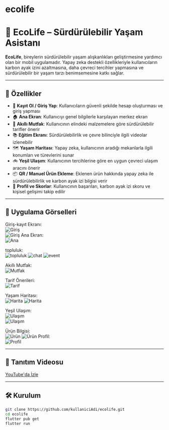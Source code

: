 # ecolife

<!-- A new Flutter project.

## Getting Started

This project is a starting point for a Flutter application.

A few resources to get you started if this is your first Flutter project:

- [Lab: Write your first Flutter app](https://docs.flutter.dev/get-started/codelab)
- [Cookbook: Useful Flutter samples](https://docs.flutter.dev/cookbook)

For help getting started with Flutter development, view the
[online documentation](https://docs.flutter.dev/), which offers tutorials,
samples, guidance on mobile development, and a full API reference. -->
# 🌱 EcoLife – Sürdürülebilir Yaşam Asistanı

**EcoLife**, bireylerin sürdürülebilir yaşam alışkanlıkları geliştirmesine yardımcı olan bir mobil uygulamadır. Yapay zeka destekli özellikleriyle kullanıcıların karbon ayak izini azaltmasına, daha çevreci tercihler yapmasına ve sürdürülebilir bir yaşam tarzı benimsemesine katkı sağlar.

---

## 🚀 Özellikler

- 🔐 **Kayıt Ol / Giriş Yap**: Kullanıcıların güvenli şekilde hesap oluşturması ve giriş yapması
- 🏠 **Ana Ekran**: Kullanıcıyı genel bilgilerle karşılayan merkez ekran
- 🍳 **Akıllı Mutfak**: Kullanıcının elindeki malzemelere göre sürdürülebilir tarifler önerir
- 📚 **Eğitim Ekranı**: Sürdürülebilirlik ve çevre bilinciyle ilgili videolar izlenebilir
- 🗺️ **Yaşam Haritası**: Yapay zeka, kullanıcının aradığı mekanlarla ilgili konumları ve türevlerini sunar
- 🚲 **Yeşil Ulaşım**: Kullanıcının tercihlerine göre en uygun çevreci ulaşım aracını önerir
- 📦 **QR / Manuel Ürün Ekleme**: Eklenen ürün hakkında yapay zeka ile sürdürülebilirlik ve karbon ayak izi bilgisi verir
- 👤 **Profil ve Skorlar**: Kullanıcının başarıları, karbon ayak izi skoru ve kişisel gelişimi takip edilir

---

## 📸 Uygulama Görselleri

Giriş-kayıt Ekranı:  
![Giriş](assets/imagess/login.png)  
![Giriş](assets/imagess/register-min.png)
Ana Ekran:  
![Ana](assets/imagess/home.png)

topluluk:  
![topluluk](assets/imagess/topluluk.png)
![chat](assets/imagess/chat.png)
![event](assets/imagess/event.png)




Akıllı Mutfak:  
![Mutfak](assets/imagess/akilliMutfak1.png)

Tarif Önerileri:  
![Tarif](assets/imagess/tarif.png)

Yaşam Haritası:  
![Harita](assets/imagess/map1.png)
![Harita](assets/imagess/map1.1.png)


Yeşil Ulaşım:  
![Ulaşım](assets/imagess/ulasim1.png)  
![Ulaşım](assets/imagess/ulasim1.1.png)

Ürün Bilgisi:  
![Ürün](assets/imagess/qr1.png) 
![Ürün](assets/imagess/qr1.1.png)
Profil:  
![Profil](assets/imagess/profil.png)

---

## 🎥 Tanıtım Videosu

[YouTube'da İzle](https://youtu.be/WGD-bWtONIs)

---

## 🛠️ Kurulum

```bash
git clone https://github.com/kullaniciAdi/ecolife.git
cd ecolife
flutter pub get
flutter run
